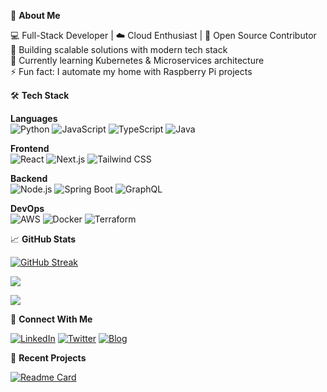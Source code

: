 🎯 **About Me**

💻 Full-Stack Developer | ☁️ Cloud Enthusiast | 🚀 Open Source Contributor  
📌 Building scalable solutions with modern tech stack  
🌱 Currently learning Kubernetes & Microservices architecture  
⚡ Fun fact: I automate my home with Raspberry Pi projects

🛠️ **Tech Stack**  

**Languages**  
![Python](https://img.shields.io/badge/-Python-3776AB?style=flat&logo=python&logoColor=white)
![JavaScript](https://img.shields.io/badge/-JavaScript-F7DF1E?style=flat&logo=javascript&logoColor=black)
![TypeScript](https://img.shields.io/badge/-TypeScript-3178C6?style=flat&logo=typescript&logoColor=white)
![Java](https://img.shields.io/badge/-Java-007396?style=flat&logo=openjdk&logoColor=white)

**Frontend**  
![React](https://img.shields.io/badge/-React-61DAFB?style=flat&logo=react&logoColor=black)
![Next.js](https://img.shields.io/badge/-Next.js-000000?style=flat&logo=nextdotjs&logoColor=white)
![Tailwind CSS](https://img.shields.io/badge/-Tailwind_CSS-06B6D4?style=flat&logo=tailwind-css&logoColor=white)

**Backend**  
![Node.js](https://img.shields.io/badge/-Node.js-339933?style=flat&logo=nodedotjs&logoColor=white)
![Spring Boot](https://img.shields.io/badge/-Spring_Boot-6DB33F?style=flat&logo=springboot&logoColor=white)
![GraphQL](https://img.shields.io/badge/-GraphQL-E10098?style=flat&logo=graphql&logoColor=white)

**DevOps**  
![AWS](https://img.shields.io/badge/-AWS-232F3E?style=flat&logo=amazonaws&logoColor=white)
![Docker](https://img.shields.io/badge/-Docker-2496ED?style=flat&logo=docker&logoColor=white)
![Terraform](https://img.shields.io/badge/-Terraform-7B42BC?style=flat&logo=terraform&logoColor=white)

📈 **GitHub Stats**

<!-- Streak Stats -->
[![GitHub Streak](https://streak-stats.demolab.com?user=mahdiisabry1&theme=dark&background=0D1117&border=444)](https://git.io/streak-stats)

<!-- Profile Stats -->
![](https://github-readme-stats.vercel.app/api?username=mahdiisabry1&show_icons=true&theme=vision-friendly-dark&hide_border=true&include_all_commits=true)

<!-- Top Languages -->
![](https://github-readme-stats.vercel.app/api/top-langs/?username=mahdiisabry1&layout=compact&theme=vision-friendly-dark&hide_border=true)

🔗 **Connect With Me**

[![LinkedIn](https://img.shields.io/badge/LinkedIn-0A66C2?style=for-the-badge&logo=linkedin&logoColor=white)](https://www.linkedin.com/in/mahdi-sabry-919546286/)
[![Twitter](https://img.shields.io/badge/Twitter-1DA1F2?style=for-the-badge&logo=twitter&logoColor=white)](TWITTER_URL)
[![Blog](https://img.shields.io/badge/Personal_Blog-FF5722?style=for-the-badge&logo=blogger&logoColor=white)](BLOG_URL)

🌟 **Recent Projects**

<!-- Add your pinned repositories here -->
[![Readme Card](https://github-readme-stats.vercel.app/api/pin/?username=mahdiisabry1&repo=Unscripted&theme=vision-friendly-dark)](PROJECT_URL)
